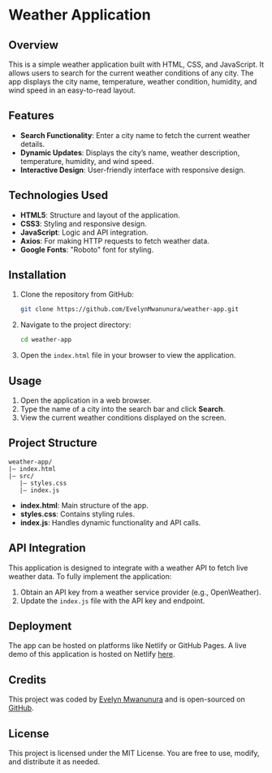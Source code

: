 # Weather Application

## Overview
This is a simple weather application built with HTML, CSS, and JavaScript. It allows users to search for the current weather conditions of any city. The app displays the city name, temperature, weather condition, humidity, and wind speed in an easy-to-read layout.

## Features
- **Search Functionality**: Enter a city name to fetch the current weather details.
- **Dynamic Updates**: Displays the city’s name, weather description, temperature, humidity, and wind speed.
- **Interactive Design**: User-friendly interface with responsive design.

## Technologies Used
- **HTML5**: Structure and layout of the application.
- **CSS3**: Styling and responsive design.
- **JavaScript**: Logic and API integration.
- **Axios**: For making HTTP requests to fetch weather data.
- **Google Fonts**: "Roboto" font for styling.

## Installation
1. Clone the repository from GitHub:
   ```bash
   git clone https://github.com/EvelynMwanunura/weather-app.git
   ```
2. Navigate to the project directory:
   ```bash
   cd weather-app
   ```
3. Open the `index.html` file in your browser to view the application.

## Usage
1. Open the application in a web browser.
2. Type the name of a city into the search bar and click **Search**.
3. View the current weather conditions displayed on the screen.

## Project Structure
```
weather-app/
|— index.html
|— src/
   |— styles.css
   |— index.js
```
- **index.html**: Main structure of the app.
- **styles.css**: Contains styling rules.
- **index.js**: Handles dynamic functionality and API calls.

## API Integration
This application is designed to integrate with a weather API to fetch live weather data. To fully implement the application:
1. Obtain an API key from a weather service provider (e.g., OpenWeather).
2. Update the `index.js` file with the API key and endpoint.

## Deployment
The app can be hosted on platforms like Netlify or GitHub Pages. A live demo of this application is hosted on Netlify [here](#).

## Credits
This project was coded by [Evelyn Mwanunura](https://www.linkedin.com/in/evelyn-mwanunura-06a42a77/) and is open-sourced on [GitHub](https://github.com/EvelynMwanunura).

## License
This project is licensed under the MIT License. You are free to use, modify, and distribute it as needed.

